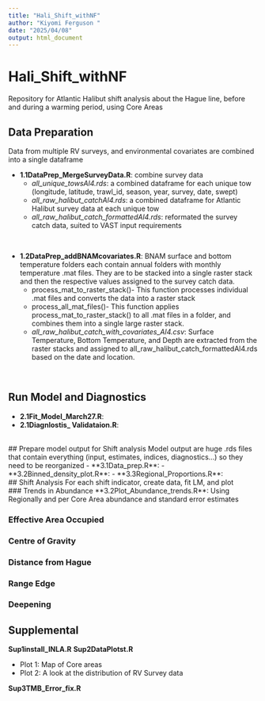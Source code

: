 ```yaml
---
title: "Hali_Shift_withNF"
author: "Kiyomi Ferguson "
date: "2025/04/08"
output: html_document
---
```


# Hali_Shift_withNF
Repository for Atlantic Halibut shift analysis about the Hague line, before and during a warming period, using Core Areas
<br>
## Data Preparation 
Data from multiple RV surveys, and environmental covariates are combined into a single dataframe 
- **1.1DataPrep_MergeSurveyData.R**: combine survey data   
  - *all_unique_towsAl4.rds*: a combined dataframe for each unique tow (longitude, latitude, trawl_id, season, year, survey, date, swept)
  - *all_raw_halibut_catchAl4.rds*: a combined dataframe for Atlantic Halibut survey data at each unique tow
  - *all_raw_halibut_catch_formattedAl4.rds*: reformated the survey catch data, suited to VAST input requirements 
<br>

- **1.2DataPrep_addBNAMcovariates.R**: BNAM surface and bottom temperature folders each contain annual folders with monthly temperature .mat files.  They are to be stacked into a single raster stack and then the respective values assigned to the survey catch data.
  - process_mat_to_raster_stack()- This function processes individual .mat files and converts the data into a raster stack 
  - process_all_mat_files()- This function applies process_mat_to_raster_stack() to all .mat files in a  folder, and combines them into a single large raster stack.
  - *all_raw_halibut_catch_with_covariates_Al4.csv*: Surface Temperature, Bottom Temperature, and Depth are extracted from the raster stacks and assigned to all_raw_halibut_catch_formattedAl4.rds based on the date and location.
<br>

## Run Model and Diagnostics 
- **2.1Fit_Model_March27.R**:
- **2.1Diagnlostis_ Validataion.R**:
<br>
## Prepare model output for Shift analysis 
Model output are huge .rds files that contain everything (input, estimates, indices, diagnostics...) so they need to be reorganized 
- **3.1Data_prep.R**:
- **3.2Binned_density_plot.R**:
- **3.3Regional_Proportions.R**:
<br>
## Shift Analysis 
For each shift indicator, create data, fit LM, and plot
<br>
###  Trends in Abundance 
**3.2Plot_Abundance_trends.R**: Using Regionally and per Core Area abundance and standard error estimates

### Effective Area Occupied
### Centre of Gravity 
### Distance from Hague
### Range Edge
### Deepening

## Supplemental
**Sup1install_INLA.R**
**Sup2DataPlotst.R**
- Plot 1: Map of Core areas 
- Plot 2: A look at the distribution of RV Survey data

**Sup3TMB_Error_fix.R**

